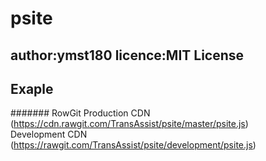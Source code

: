 # psite
author:ymst180
licence:MIT License
---
## Exaple
[](http://transassist.github.io/psite/)
####### RowGit
Production CDN (https://cdn.rawgit.com/TransAssist/psite/master/psite.js)  
Development CDN (https://rawgit.com/TransAssist/psite/development/psite.js)  
